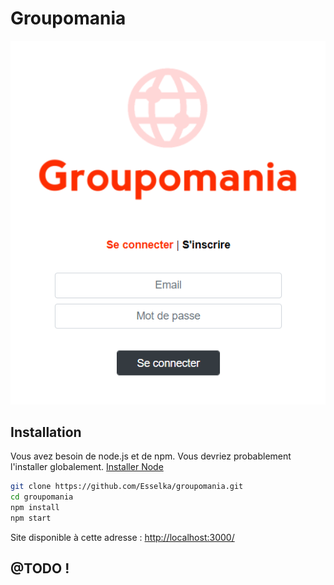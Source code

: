 # Groupomania

![image du projet](https://github.com/Esselka/OC/blob/master/divers/groupomania.png)

## Installation

Vous avez besoin de node.js et de npm. Vous devriez probablement l'installer globalement. [Installer Node](https://nodejs.org/)

```sh
git clone https://github.com/Esselka/groupomania.git
cd groupomania
npm install
npm start
```
Site disponible à cette adresse : [http://localhost:3000/](http://localhost:3000/)

## @TODO !




